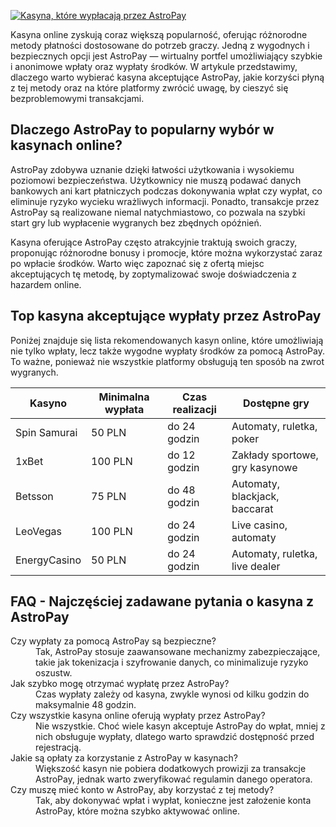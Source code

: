 [![Kasyna, które wypłacają przez AstroPay](https://123-caf.pages.dev/gitsignup.png)](https://vrmoo.ru/Bt82HjjY)

<p>Kasyna online zyskują coraz większą popularność, oferując różnorodne metody płatności dostosowane do potrzeb graczy. Jedną z wygodnych i bezpiecznych opcji jest AstroPay — wirtualny portfel umożliwiający szybkie i anonimowe wpłaty oraz wypłaty środków. W artykule przedstawimy, dlaczego warto wybierać kasyna akceptujące AstroPay, jakie korzyści płyną z tej metody oraz na które platformy zwrócić uwagę, by cieszyć się bezproblemowymi transakcjami.</p>  <h2>Dlaczego AstroPay to popularny wybór w kasynach online?</h2> <p>AstroPay zdobywa uznanie dzięki łatwości użytkowania i wysokiemu poziomowi bezpieczeństwa. Użytkownicy nie muszą podawać danych bankowych ani kart płatniczych podczas dokonywania wpłat czy wypłat, co eliminuje ryzyko wycieku wrażliwych informacji. Ponadto, transakcje przez AstroPay są realizowane niemal natychmiastowo, co pozwala na szybki start gry lub wypłacenie wygranych bez zbędnych opóźnień.</p> <p>Kasyna oferujące AstroPay często atrakcyjnie traktują swoich graczy, proponując różnorodne bonusy i promocje, które można wykorzystać zaraz po wpłacie środków. Warto więc zapoznać się z ofertą miejsc akceptujących tę metodę, by zoptymalizować swoje doświadczenia z hazardem online.</p>  <h2>Top kasyna akceptujące wypłaty przez AstroPay</h2> <p>Poniżej znajduje się lista rekomendowanych kasyn online, które umożliwiają nie tylko wpłaty, lecz także wygodne wypłaty środków za pomocą AstroPay. To ważne, ponieważ nie wszystkie platformy obsługują ten sposób na zwrot wygranych.</p>  <table>   <thead>     <tr>       <th>Kasyno</th>       <th>Minimalna wypłata</th>       <th>Czas realizacji</th>       <th>Dostępne gry</th>     </tr>   </thead>   <tbody>     <tr>       <td>Spin Samurai</td>       <td>50 PLN</td>       <td>do 24 godzin</td>       <td>Automaty, ruletka, poker</td>     </tr>     <tr>       <td>1xBet</td>       <td>100 PLN</td>       <td>do 12 godzin</td>       <td>Zakłady sportowe, gry kasynowe</td>     </tr>     <tr>       <td>Betsson</td>       <td>75 PLN</td>       <td>do 48 godzin</td>       <td>Automaty, blackjack, baccarat</td>     </tr>     <tr>       <td>LeoVegas</td>       <td>100 PLN</td>       <td>do 24 godzin</td>       <td>Live casino, automaty</td>     </tr>     <tr>       <td>EnergyCasino</td>       <td>50 PLN</td>       <td>do 24 godzin</td>       <td>Automaty, ruletka, live dealer</td>     </tr>   </tbody> </table>  <h2>FAQ - Najczęściej zadawane pytania o kasyna z AstroPay</h2> <dl>   <dt>Czy wypłaty za pomocą AstroPay są bezpieczne?</dt>   <dd>Tak, AstroPay stosuje zaawansowane mechanizmy zabezpieczające, takie jak tokenizacja i szyfrowanie danych, co minimalizuje ryzyko oszustw.</dd>    <dt>Jak szybko mogę otrzymać wypłatę przez AstroPay?</dt>   <dd>Czas wypłaty zależy od kasyna, zwykle wynosi od kilku godzin do maksymalnie 48 godzin.</dd>    <dt>Czy wszystkie kasyna online oferują wypłaty przez AstroPay?</dt>   <dd>Nie wszystkie. Choć wiele kasyn akceptuje AstroPay do wpłat, mniej z nich obsługuje wypłaty, dlatego warto sprawdzić dostępność przed rejestracją.</dd>    <dt>Jakie są opłaty za korzystanie z AstroPay w kasynach?</dt>   <dd>Większość kasyn nie pobiera dodatkowych prowizji za transakcje AstroPay, jednak warto zweryfikować regulamin danego operatora.</dd>    <dt>Czy muszę mieć konto w AstroPay, aby korzystać z tej metody?</dt>   <dd>Tak, aby dokonywać wpłat i wypłat, konieczne jest założenie konta AstroPay, które można szybko aktywować online.</dd> </dl>